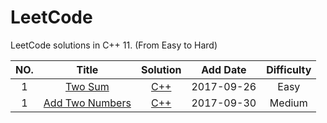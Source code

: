 LeetCode
========

LeetCode solutions in C++ 11. (From Easy to Hard)

|NO.|Title|Solution|Add Date|Difficulty|
|:-:|:---:|:------:|:------:|:--------:|
|1 | [Two Sum][1] | [C++](001.%20Two%20Sum) | 2017-09-26 | Easy|
|1 | [Add Two Numbers][2] | [C++](002.%20Add%20Two%20Numbers) | 2017-09-30 | Medium|


[1]:https://leetcode.com/problems/two-sum/description/
[2]:https://leetcode.com/problems/add-two-numbers/description/
